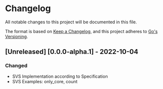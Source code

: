 # Changelog

All notable changes to this project will be documented in this file.

The format is based on [Keep a Changelog](https://keepachangelog.com/en/1.0.0/),
and this project adheres to [Go's Versioning](https://go.dev/doc/modules/release-workflow).

## [Unreleased] [0.0.0-alpha.1] - 2022-10-04
### Changed
- SVS Implementation according to Specification
- SVS Examples: only_core, count
